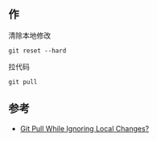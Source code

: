 ## 作

清除本地修改

```
git reset --hard
```

拉代码

```
git pull
```

## 参考

- [Git Pull While Ignoring Local Changes?](http://stackoverflow.com/questions/4157189/git-pull-while-ignoring-local-changes)